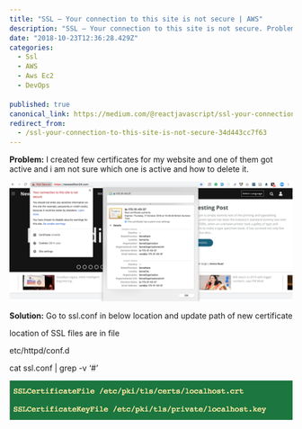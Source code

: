 ```yaml
---
title: "SSL — Your connection to this site is not secure | AWS"
description: "SSL — Your connection to this site is not secure. Problem: I created few certificates for my website and one of them got active and i am not sure which one is active and how to delete it."
date: "2018-10-23T12:36:28.429Z"
categories: 
  - Ssl
  - AWS
  - Aws Ec2
  - DevOps

published: true
canonical_link: https://medium.com/@reactjavascript/ssl-your-connection-to-this-site-is-not-secure-34d443cc7f63
redirect_from:
  - /ssl-your-connection-to-this-site-is-not-secure-34d443cc7f63
---
```


**Problem:** I created few certificates for my website and one of them got active and i am not sure which one is active and how to delete it.

![](./asset-1.png)

**Solution:** Go to ssl.conf in below location and update path of new certificate

location of SSL files are in file

etc/httpd/conf.d

cat ssl.conf | grep -v ‘#’

![](./asset-2.png)

